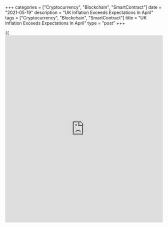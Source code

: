 +++
categories = ["Cryptocurrency", "Blockchain", "SmartContract"]
date = "2021-05-19"
description = "UK Inflation Exceeds Expectations In April"
tags = ["Cryptocurrency", "Blockchain", "SmartContract"]
title = "UK Inflation Exceeds Expectations In April"
type = "post"
+++

{{<iframe id="large-banner" src="https://www.bounty.group/#slide=1.0" width="100%" height="600" scrolling="no" style="border: 0px solid rgb(216, 221, 230); border-radius: 3px;">}}

UK consumer price inflation exceeded expectations in April on higher
energy prices, the Office for National Statistics said on Wednesday.

Consumer prices advanced 1.5 percent year-on-year in April, more than
double the March's 0.7 percent increase. A similar higher rate was last
seen in March 2020. Prices were forecast to gain 1.4 percent in April.

At the May monetary [policy](https://www.fintechee.com/policy/) committee meeting, [policy](https://www.fintechee.com/policy/)makers of the Bank
of England said that although inflation is below the 2 percent target,
it will rise temporarily above the target towards the end of 2021, owing
mainly to developments in energy prices.

The BoE had forecast inflation to rise to 2.5 percent in 2021 and to
return to 2 percent in 2022.

Inflation is unlikely to stay above 2 percent for long as energy-related
effects go into reverse next year, "reopening" inflation eases and the
stronger pound pushes down on inflation, Ruth Gregory, an economist at
Capital Economics, said.

While upside risks to inflation remain, the economist suspects that it
will only be in 2023 that the effects of a strong economic recovery will
have a more sustained upward influence on inflation.

On a monthly basis, consumer price growth increased to 0.6 percent from
0.3 percent in March and in line with economists' expectations.

Excluding volatile energy, food, alcoholic beverages and tobacco prices,
core inflation rose moderately to 1.3 percent from 1.1 percent a month
ago. The annual rate also matched economists' forecast.

Another report from ONS showed that output price inflation climbed to
3.9 percent in April from 2.3 percent a month ago. The expected rate was
3.5 percent. Transport equipment provided the largest upward
contribution to the annual growth.

Month-on-month, output price inflation doubled to 0.4 percent, as
expected, from 0.8 percent.

At the same time, input prices grew 9.9 percent on year, following a 6.4
percent rise in the prior month. The rate was also above forecast of 9
percent.

On a monthly basis, input prices gained 1.2 percent versus a 1.9 percent
rise in March and economists' expectations of 1.1 percent.

For comments and feedback [contact](https://www.playgroundfx.com/contact/): editorial@rtt[news](https://www.letsplayfx.com/blog/forex-news-website/).com

[Economic News][1]

 **What parts of the world are seeing the best (and worst) economic
performances lately? Click[here][2] to check out our [Econ Scorecard][2]
and find out! See up-to-the-moment [ranking](https://www.playgroundfx.com/blog/crypto-exchange-ranking/)s for the best and worst
performers in [GDP][3], [unemployment rate][4], [inflation][5] and much
more.**

   1. www.rtt[news](https://www.letsplayfx.com/blog/forex-news-website/).com/Content/EconomicNews.aspx
   2. www.rtt[news](https://www.letsplayfx.com/blog/forex-news-website/).com/economic-scorecard/world-rank/retail-sales/highest-performance.aspx
   3. www.rtt[news](https://www.letsplayfx.com/blog/forex-news-website/).com/economic-scorecard/world-rank/GDP/highest-performance.aspx
   4. www.rtt[news](https://www.letsplayfx.com/blog/forex-news-website/).com/economic-scorecard/world-rank/unemployment-rate/lowest-performance.aspx
   5. www.rtt[news](https://www.letsplayfx.com/blog/forex-news-website/).com/economic-scorecard/world-rank/CPI/highest-performance.aspx